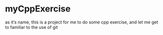 # myCppExercise
as it‘s name, this is a project for me to do some cpp exercise, and let me get to familiar to the use of git 
